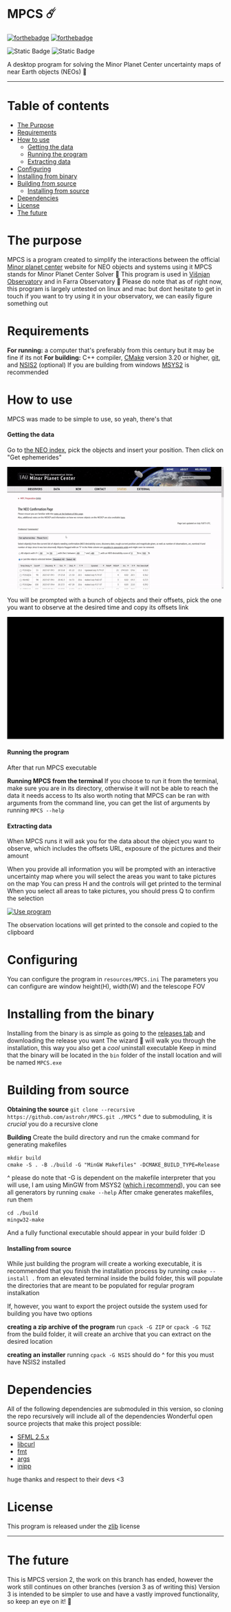 # MPCS :comet:

[![forthebadge](https://forthebadge.com/images/badges/made-with-c-plus-plus.svg)](https://forthebadge.com) [![forthebadge](https://forthebadge.com/images/badges/powered-by-electricity.svg)](https://forthebadge.com)

![Static Badge](https://img.shields.io/badge/trusted_by-2_observatories-red) ![Static Badge](https://img.shields.io/badge/version-2.6.0-green) 

A desktop program for solving the Minor Planet Center uncertainty maps of near Earth objects (NEOs) :star2:

---

# Table of contents

 - [The Purpose](#the-purpose)
 - [Requirements](#requirements)
 - [How to use](#how-to-use)
    - [Getting the data](#getting-the-data)
    - [Running the program](#running-the-program)
    - [Extracting data](#extracting-data)
 - [Configuring](#configuring)
 - [Installing from binary](#installing-from-the-binary)
 - [Building from source](#building-from-source)
    - [Installing from source](#installing-from-source)
 - [Dependencies](#dependencies)
 - [License](#license)
 - [The future](#the-future)

# The purpose
MPCS is a program created to simplify the interactions between the official [Minor planet center](https://www.minorplanetcenter.net/iau/NEO/toconfirm_tabular.html) website for NEO objects and systems using it
MPCS stands for Minor Planet Center Solver
:telescope: This program is used in [Višnjan Observatory](https://en.astro.hr/) and in Farra Observatory :telescope:
Please do note that as of right now, this program is largely untested on linux and mac but dont hesitate to get in touch if you want to try using it in your observatory, we can easily figure something out

# Requirements
**For running:** a computer that's preferably from this century but it may be fine if its not
**For building:** C++ compiler, [CMake](https://cmake.org/) version 3.20 or higher, [git](https://git-scm.com/), and [NSIS2](https://nsis.sourceforge.io/Main_Page) (optional)
If you are building from windows [MSYS2](https://www.msys2.org/) is recommended

# How to use
MPCS was made to be simple to use, so yeah, there's that
#### Getting the data
Go to [the NEO index](https://www.minorplanetcenter.net/iau/NEO/toconfirm_tabular.html), pick the objects and insert your position. Then click on "Get ephemerides"

[![Obtain offsets](docs/obtain.gif)](docs/obtain.gif)

You will be prompted with a bunch of objects and their offsets, pick the one you want to observe at the desired time and copy its offsets link

[![Copy offset](docs/copy.gif)](docs/copy.gif)

#### Running the program
After that run MPCS executable

**Running MPCS from the terminal**
If you choose to run it from the terminal, make sure you are in its directory, otherwise it will not be able to reach the data it needs access to
Its also worth noting that MPCS can be ran with arguments from the command line, you can get the list of arguments by running `MPCS --help`

#### Extracting data

When MPCS runs it will ask you for the data about the object you want to observe, which includes the offsets URL, exposure of the pictures and their amount

When you provide all information you will be prompted with an interactive uncertainty map where you will select the areas you want to take pictures on the map
You can press H and the controls will get printed to the terminal
When you select all areas to take pictures, you should press Q to confirm the selection

[![Use program](docs/use.gif)](docs/use.gif)

The observation locations will get printed to the console and copied to the clipboard

# Configuring

You can configure the program in `resources/MPCS.ini`
The parameters you can configure are window height(H), width(W) and the telescope FOV

# Installing from the binary
Installing from the binary is as simple as going to the [releases tab](https://github.com/astrohr/MPCS/releases) and downloading the release you want
The wizard :mage: will walk you through the installation, this way you also get a *cool* uninstall executable
Keep in mind that the binary will be located in the `bin` folder of the install location and will be named `MPCS.exe`

# Building from source
**Obtaining the source**
`git clone --recursive https://github.com/astrohr/MPCS.git ./MPCS`
^ due to submoduling, it is *crucial* you do a recursive clone

**Building**
Create the build directory and run the cmake command for generating makefiles
```
mkdir build
cmake -S . -B ./build -G "MinGW Makefiles" -DCMAKE_BUILD_TYPE=Release
```
^ please do note that -G is dependent on the makefile interpreter that you will use, I am using MinGW from MSYS2 ([which i recommend](#requirements)), you can see all generators by running `cmake --help`
After cmake generates makefiles, run them
```
cd ./build
mingw32-make
```
And a fully functional executable should appear in your build folder :D

#### Installing from source
While just building the program will create a working executable, it is recommended that you finish the installation process by running `cmake --install .` from an elevated terminal inside the build folder, this will populate the directories that are meant to be populated for regular program instalkation

If, however, you want to export the project outside the system used for building you have two options 

**creating a zip archive of the program**
run `cpack -G ZIP` or `cpack -G TGZ` from the build folder, it will create an archive that you can extract on the desired location

**creating an installer**
running `cpack -G NSIS` should do
^ for this you must have NSIS2 installed

# Dependencies
All of the following dependencies are submoduled in this version, so cloning the repo recursively will include all of the dependencies
Wonderful open source projects that make this project possible:
- [SFML 2.5.x](https://github.com/SFML/SFML/tree/2.5.x)
- [libcurl](https://github.com/curl/curl)
- [fmt](https://github.com/fmtlib/fmt)
- [args](https://github.com/Taywee/args)
- [inipp](https://github.com/mcmtroffaes/inipp)

huge thanks and respect to their devs <3

# License
This program is released under the [zlib](https://en.wikipedia.org/wiki/Zlib_License) license

---

# The future
This is MPCS version 2, the work on this branch has ended, however the work still continues on other branches (version 3 as of writing this)
Version 3 is intended to be simpler to use and have a vastly improved functionality, so keep an eye on it! :eyes:

